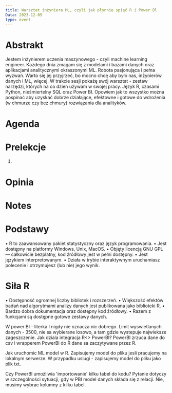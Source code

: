 ```yaml
---
title: Warsztat inżyniera ML, czyli jak płynnie spiąć R i Power Bl
Data: 2023-12-05
type: event
---
```

# Abstrakt
Jestem inżynierem uczenia maszynowego - czyli machine learning engineer. Każdego dnia zmagam się z modelami i bazami danych oraz aplikacjami analitycznymi okraszonymi ML. Robota pasjonująca i pełna wyzwań. Warto się jej przyjrzeć, bo mocno chcę aby było nas, inżynierów danych i ML, więcej. W trakcie sesji pokażę swój warsztat - zestaw narzędzi, których na co dzień używam w swojej pracy. Język R, czasami Python, nieśmiertelny SQL oraz Power BI. Opowiem jak to wszystko można pospinać aby uzyskać dobrze działające, efektowne i gotowe do wdrożenia (w chmurze czy bez chmury) rozwiązania dla analityków.
# Agenda
# Prelekcje
1. 
# Opinia

# Notes
# Podstawy
• R to zaawansowany pakiet statystyczny oraz język programowania.
• Jest dostępny na platformy Windows, Unix, MacOS.
• Objęty licencją GNU GPL— całkowicie bezpłatny, kod źródłowy jest
w pełni dostępny.
• Jest językiem interpretowanym.
• Działa w trybie interaktywnym uruchamiasz polecenie i
otrzymujesz (lub nie) jego wynik.

# Siła R
• Dostępność ogromnej liczby bibliotek i rozszerzeń.
• Większość efektów badań nad algorytmami analizy danych jest
publikowana jako biblioteki R.
• Bardzo dobra dokumentacja oraz dostępny kod źródłowy.
• Razem z funkcjami są dostępne gotowe zestawy danych.

W power BI - literka I nigdy nie oznacza nic dobrego. Limit wyswietlanych danych - 3500, nie sa wybierane losowo, a tam gdzie wystepuje najwieksze zageszczenie. Jak dziala integracja R<> PowerBI? PowerBI zrzuca dane do csv i wrapperem PowerBI do R dane sa zaczytywane przez R.

Jak uruchomic ML model w R. Zapisujemy model do pliku jesli pracujemy na lokalnym serwerze. W przypadku uslugi - zapisujemy model do pliku jako plik txt.

Czy PowerBl umożliwia 'importowanie' kilku tabel do kodu? Pytanie dotyczy w
szczególności sytuacji, gdy w PBI model danych składa się z relacji.
Nie, musimy wybrac kolumny z kilku tabel.